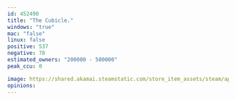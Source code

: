 ```yaml
---
id: 452490
title: "The Cubicle."
windows: "true"
mac: "false"
linux: false
positive: 537
negative: 78
estimated_owners: "200000 - 500000"
peak_ccu: 0

image: https://shared.akamai.steamstatic.com/store_item_assets/steam/apps/452490/header.jpg?t=1544010417
opinions:
---
```

